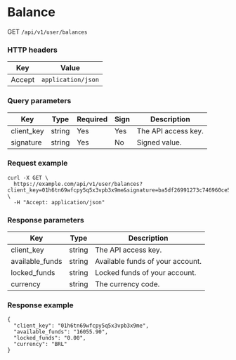 # Balance

GET `/api/v1/user/balances`

### HTTP headers <Badge type="tip" text="Header" vertical="top" />

| Key    | Value              |
| ------ | ------------------ |
| Accept | `application/json` |

### Query parameters <Badge type="tip" text="Query" vertical="top" />

| Key        | Type   | Required | Sign | Description         |
|------------|--------|----------|------|---------------------|
| client_key | string | Yes      | Yes  | The API access key. |
| signature  | string | Yes      | No   | Signed value.       |

### Request example

```shell
curl -X GET \
  https://example.com/api/v1/user/balances?client_key=01h6tn69wfcpy5q5x3vpb3x9me&signature=ba5df26991273c746960ce5238c6479e8ca6116381ac46cea96ffd30fafed082 \
  -H "Accept: application/json"
```

### Response parameters

| Key             | Type   | Description                      |
| --------------- | ------ | -------------------------------- |
| client_key      | string | The API access key.              |
| available_funds | string | Available funds of your account. |
| locked_funds    | string | Locked funds of your account.    |
| currency        | string | The currency code.               |

### Response example

```json{3}
{
  "client_key": "01h6tn69wfcpy5q5x3vpb3x9me",
  "available_funds": "16055.90",
  "locked_funds": "0.00",
  "currency": "BRL"
}
```
